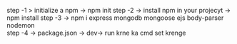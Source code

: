 step -1 > initialize a npm -> npm init
step -2 -> install npm in your projecyt -> npm install
step -3 -> npm i express mongodb mongoose ejs body-parser nodemon    
step -4 -> package.json -> dev-> run krne ka cmd set krenge

